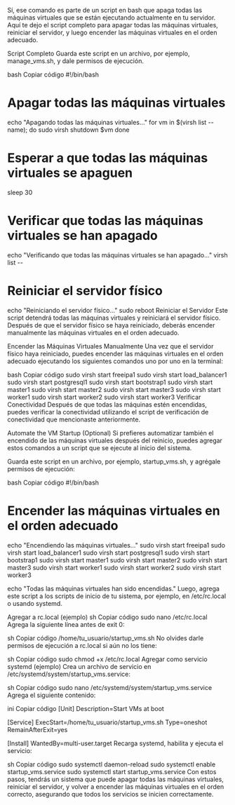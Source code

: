 Sí, ese comando es parte de un script en bash que apaga todas las máquinas virtuales que se están ejecutando actualmente en tu servidor. Aquí te dejo el script completo para apagar todas las máquinas virtuales, reiniciar el servidor, y luego encender las máquinas virtuales en el orden adecuado.

Script Completo
Guarda este script en un archivo, por ejemplo, manage_vms.sh, y dale permisos de ejecución.

bash
Copiar código
#!/bin/bash

# Apagar todas las máquinas virtuales
echo "Apagando todas las máquinas virtuales..."
for vm in $(virsh list --name); do
  sudo virsh shutdown $vm
done

# Esperar a que todas las máquinas virtuales se apaguen
sleep 30

# Verificar que todas las máquinas virtuales se han apagado
echo "Verificando que todas las máquinas virtuales se han apagado..."
virsh list --

# Reiniciar el servidor físico
echo "Reiniciando el servidor físico..."
sudo reboot
Reiniciar el Servidor
Este script detendrá todas las máquinas virtuales y reiniciará el servidor físico. Después de que el servidor físico se haya reiniciado, deberás encender manualmente las máquinas virtuales en el orden adecuado.

Encender las Máquinas Virtuales Manualmente
Una vez que el servidor físico haya reiniciado, puedes encender las máquinas virtuales en el orden adecuado ejecutando los siguientes comandos uno por uno en la terminal:

bash
Copiar código
sudo virsh start freeipa1
sudo virsh start load_balancer1
sudo virsh start postgresql1
sudo virsh start bootstrap1
sudo virsh start master1
sudo virsh start master2
sudo virsh start master3
sudo virsh start worker1
sudo virsh start worker2
sudo virsh start worker3
Verificar Conectividad
Después de que todas las máquinas estén encendidas, puedes verificar la conectividad utilizando el script de verificación de conectividad que mencionaste anteriormente.

Automate the VM Startup (Optional)
Si prefieres automatizar también el encendido de las máquinas virtuales después del reinicio, puedes agregar estos comandos a un script que se ejecute al inicio del sistema.

Guarda este script en un archivo, por ejemplo, startup_vms.sh, y agrégale permisos de ejecución:

bash
Copiar código
#!/bin/bash

# Encender las máquinas virtuales en el orden adecuado
echo "Encendiendo las máquinas virtuales..."
sudo virsh start freeipa1
sudo virsh start load_balancer1
sudo virsh start postgresql1
sudo virsh start bootstrap1
sudo virsh start master1
sudo virsh start master2
sudo virsh start master3
sudo virsh start worker1
sudo virsh start worker2
sudo virsh start worker3

echo "Todas las máquinas virtuales han sido encendidas."
Luego, agrega este script a los scripts de inicio de tu sistema, por ejemplo, en /etc/rc.local o usando systemd.

Agregar a rc.local (ejemplo)
sh
Copiar código
sudo nano /etc/rc.local
Agrega la siguiente línea antes de exit 0:

sh
Copiar código
/home/tu_usuario/startup_vms.sh
No olvides darle permisos de ejecución a rc.local si aún no los tiene:

sh
Copiar código
sudo chmod +x /etc/rc.local
Agregar como servicio systemd (ejemplo)
Crea un archivo de servicio en /etc/systemd/system/startup_vms.service:

sh
Copiar código
sudo nano /etc/systemd/system/startup_vms.service
Agrega el siguiente contenido:

ini
Copiar código
[Unit]
Description=Start VMs at boot

[Service]
ExecStart=/home/tu_usuario/startup_vms.sh
Type=oneshot
RemainAfterExit=yes

[Install]
WantedBy=multi-user.target
Recarga systemd, habilita y ejecuta el servicio:

sh
Copiar código
sudo systemctl daemon-reload
sudo systemctl enable startup_vms.service
sudo systemctl start startup_vms.service
Con estos pasos, tendrás un sistema que puede apagar todas las máquinas virtuales, reiniciar el servidor, y volver a encender las máquinas virtuales en el orden correcto, asegurando que todos los servicios se inicien correctamente.